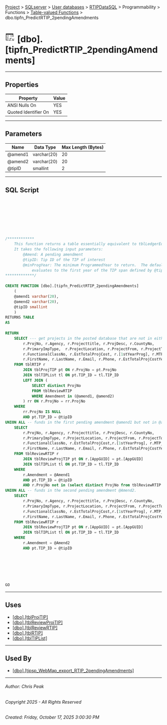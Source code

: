 #### 

[Project](../../../../../../index.md) > [SQLserver](../../../../../index.md) > [User databases](../../../../index.md) > [RTIPDataSQL](../../../index.md) > Programmability > Functions > [Table-valued Functions](Table-valued_Functions.md) > dbo.tipfn_PredictRTIP_2pendingAmendments

# ![Table-valued Functions](../../../../../../Images/Function_Table32.png) [dbo].[tipfn_PredictRTIP_2pendingAmendments]

---

## <a name="#properties"></a>Properties

| Property | Value |
|---|---|
| ANSI Nulls On | YES |
| Quoted Identifier On | YES |


---

## <a name="#parameters"></a>Parameters

| Name | Data Type | Max Length (Bytes) |
|---|---|---|
| @amend1 | varchar(20) | 20 |
| @amend2 | varchar(20) | 20 |
| @tipID | smallint | 2 |


---

## <a name="#sqlscript"></a>SQL Script

```sql







/************
    This function returns a table essentially equivalent to tblLedgerEdit.
    It takes the following input parameters:
        @Amend: A pending amendment
        @tipID: Tip ID of the TIP of interest
        @minProgYear: The minimum ProgrammedYear to return.  The default
            evaluates to the first year of the TIP span defined by @tipID.
*************/

CREATE FUNCTION [dbo].[tipfn_PredictRTIP_2pendingAmendments]
    (
    @amend1 varchar(20),
    @amend2 varchar(20),
    @tipID smallint
    )
RETURNS TABLE
AS

RETURN
    SELECT --- get projects in the posted database that are not in either amendment @amend1 or @amend2.
		r.ProjNo, r.Agency, r.Projecttitle, r.ProjDesc, r.CountyNo, 
		r.PrimaryImpType,  r.ProjectLocation, r.ProjectFrom, r.ProjectTo, r.Length, r.WSDOT_Pin,
		r.FunctionalClassNo, r.EstTotalProjCost, r.[1stYearProg], r.MTP_Status, r.intMTPStatus,
		r.FirstName, r.LastName, r.Email, r.Phone, r.EstTotalProjCostYear, r.Mapped, r.DateFullyImplemented, r.CompletionStatus
    FROM tblRTIP r
        JOIN tblProjTIP pt ON r.ProjNo = pt.ProjNo
        JOIN tblTIPList tl ON pt.TIP_ID = tl.TIP_ID
        LEFT JOIN (
            SELECT distinct ProjNo
            FROM tblReviewRTIP 
            WHERE Amendment in (@amend1, @amend2)
        ) rr ON r.ProjNo = rr.ProjNo
    WHERE
        rr.ProjNo IS NULL
        AND pt.TIP_ID = @tipID    
UNION ALL -- funds in the first pending amendment @amend1 but not in @amend2
    SELECT
		r.ProjNo, r.Agency, r.Projecttitle, r.ProjDesc, r.CountyNo, 
		r.PrimaryImpType, r.ProjectLocation, r.ProjectFrom, r.ProjectTo, r.Length, r.WSDOT_Pin,
		r.FunctionalClassNo, r.EstTotalProjCost,r.[1stYearProg], r.MTP_Status, r.intMTPStatus,
		r.FirstName, r.LastName, r.Email, r.Phone, r.EstTotalProjCostYear, r.Mapped, r.DateFullyImplemented, r.CompletionStatus
    FROM tblReviewRTIP r
        JOIN tblReviewProjTIP pt ON r.[AppGUID] = pt.[AppGUID]
        JOIN tblTIPList tl ON pt.TIP_ID = tl.TIP_ID
    WHERE
        r.Amendment = @Amend1
        AND pt.TIP_ID = @tipID
		AND r.ProjNo not in (select distinct ProjNo from tblReviewRTIP where Amendment = @amend2)   
UNION ALL -- funds in the second pending amendment @Amend2.
    SELECT
		r.ProjNo, r.Agency, r.Projecttitle, r.ProjDesc, r.CountyNo, 
		r.PrimaryImpType, r.ProjectLocation, r.ProjectFrom, r.ProjectTo, r.Length, r.WSDOT_Pin,
		r.FunctionalClassNo, r.EstTotalProjCost,r.[1stYearProg], r.MTP_Status, r.intMTPStatus,
		r.FirstName, r.LastName, r.Email, r.Phone, r.EstTotalProjCostYear, r.Mapped, r.DateFullyImplemented, r.CompletionStatus
    FROM tblReviewRTIP r
        JOIN tblReviewProjTIP pt ON r.[AppGUID] = pt.[AppGUID]
        JOIN tblTIPList tl ON pt.TIP_ID = tl.TIP_ID
    WHERE
        r.Amendment = @Amend2
        AND pt.TIP_ID = @tipID






GO

```


---

## <a name="#uses"></a>Uses

* [[dbo].[tblProjTIP]](../../../Tables/dbo_tblProjTIP.md)
* [[dbo].[tblReviewProjTIP]](../../../Tables/dbo_tblReviewProjTIP.md)
* [[dbo].[tblReviewRTIP]](../../../Tables/dbo_tblReviewRTIP.md)
* [[dbo].[tblRTIP]](../../../Tables/dbo_tblRTIP.md)
* [[dbo].[tblTIPList]](../../../Tables/dbo_tblTIPList.md)


---

## <a name="#usedby"></a>Used By

* [[dbo].[tipsp_WebMap_export_RTIP_2pendingAmendments]](../../Stored_Procedures/dbo_tipsp_WebMap_export_RTIP_2pendingAmendments.md)


---

###### Author:  Chris Peak

###### Copyright 2025 - All Rights Reserved

###### Created: Friday, October 17, 2025 3:00:30 PM

